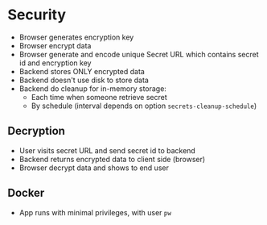 # Security

- Browser generates encryption key 
- Browser encrypt data
- Browser generate and encode unique Secret URL which contains secret id and encryption key
- Backend stores ONLY encrypted data
- Backend doesn't use disk to store data
- Backend do cleanup for in-memory storage:
  - Each time when someone retrieve secret
  - By schedule (interval depends on option `secrets-cleanup-schedule`)

## Decryption

- User visits secret URL and send secret id to backend
- Backend returns encrypted data to client side (browser)
- Browser decrypt data and shows to end user

## Docker

- App runs with minimal privileges, with user `pw`